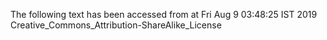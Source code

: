 The following text has been accessed from at Fri Aug 9 03:48:25 IST 2019
Creative_Commons_Attribution-ShareAlike_License
